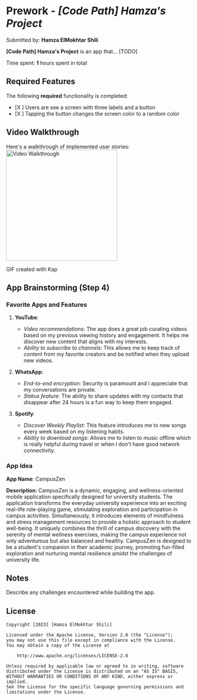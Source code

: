 # Prework - *[Code Path] Hamza's Project*

Submitted by: **Hamza ElMokhtar Shili**

**[Code Path] Hamza's Project** is an app that... [TODO] 

Time spent: **1** hours spent in total

## Required Features

The following **required** functionality is completed:

- [X ] Users are see a screen with three labels and a button
- [X ] Tapping the button changes the screen color to a random color
 
## Video Walkthrough

Here's a walkthrough of implemented user stories:
<img src="https://github.com/HamzaShili65/-Code-Path-Hamza-s-Project/assets/98858609/9829c03f-a630-4f15-9600-f57550df6625" alt="Video Walkthrough" width="300"/>
<!-- Replace this with whatever GIF tool you used! -->
GIF created with Kap
<!-- Recommended tools:
[Kap](https://getkap.co/) for macOS
[ScreenToGif](https://www.screentogif.com/) for Windows
[peek](https://github.com/phw/peek) for Linux. -->

## App Brainstorming (Step 4)

### Favorite Apps and Features

1. **YouTube**: 
   - *Video recommendations*: The app does a great job curating videos based on my previous viewing history and engagement. It helps me discover new content that aligns with my interests.
   - *Ability to subscribe to channels*: This allows me to keep track of content from my favorite creators and be notified when they upload new videos.

2. **WhatsApp**:
   - *End-to-end encryption*: Security is paramount and I appreciate that my conversations are private.
   - *Status feature*: The ability to share updates with my contacts that disappear after 24 hours is a fun way to keep them engaged.

3. **Spotify**:
   - *Discover Weekly Playlist*: This feature introduces me to new songs every week based on my listening habits.
   - *Ability to download songs*: Allows me to listen to music offline which is really helpful during travel or when I don't have good network connectivity.

### App Idea

**App Name**: CampusZen

**Description**: CampusZen is a dynamic, engaging, and wellness-oriented mobile application specifically designed for university students.
The application transforms the everyday university experience into an exciting real-life role-playing game, stimulating exploration and 
participation in campus activities. Simultaneously, it introduces elements of mindfulness and stress management resources to provide a 
holistic approach to student well-being. It uniquely combines the thrill of campus discovery with the serenity of mental wellness exercises,
making the campus experience not only adventurous but also balanced and healthy. CampusZen is designed to be a student's companion in their
academic journey, promoting fun-filled exploration and nurturing mental resilience amidst the challenges of university life.


## Notes

Describe any challenges encountered while building the app.

## License

    Copyright [2023] [Hamza ElMokhtar Shili]

    Licensed under the Apache License, Version 2.0 (the "License");
    you may not use this file except in compliance with the License.
    You may obtain a copy of the License at

        http://www.apache.org/licenses/LICENSE-2.0

    Unless required by applicable law or agreed to in writing, software
    distributed under the License is distributed on an "AS IS" BASIS,
    WITHOUT WARRANTIES OR CONDITIONS OF ANY KIND, either express or implied.
    See the License for the specific language governing permissions and
    limitations under the License.
